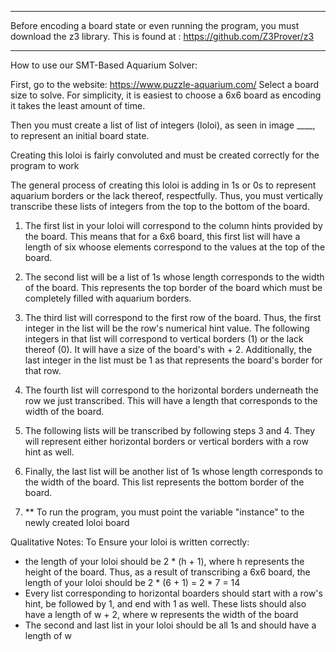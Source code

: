 ___________________________________________________________________________________________
Before encoding a board state or even running the program, you must download the z3 library.
This is found at : https://github.com/Z3Prover/z3
___________________________________________________________________________________________

How to use our SMT-Based Aquarium Solver:

First, go to the website: https://www.puzzle-aquarium.com/
Select a board size to solve. For simplicity, it is easiest to choose a 6x6 board as 
encoding it takes the least amount of time.

Then you must create a list of list of integers (loloi), as seen in image ____, to represent
an initial board state.

Creating this loloi is fairly convoluted and must be created correctly for the program to work

The general process of creating this loloi is adding in 1s or 0s to represent aquarium borders
or the lack thereof, respectfully. Thus, you must vertically transcribe these lists of integers
from the top to the bottom of the board.

1. The first list in your loloi will correspond to the column hints provided by the board.
   This means that for a 6x6 board, this first list will have a length of six whoose elements 
   correspond to the values at the top of the board.

2. The second list will be a list of 1s whose length corresponds to the width of the board.
   This represents the top border of the board which must be completely filled with aquarium borders.

3. The third list will correspond to the first row of the board. Thus, the first integer in the
   list will be the row's numerical hint value. The following integers in that list will correspond
   to vertical borders (1) or the lack thereof (0). It will have a size of the board's with + 2. 
   Additionally, the last integer in the list must be 1 as that represents the board's border 
   for that row.

4. The fourth list will correspond to the horizontal borders underneath the row we just transcribed.
   This will have a length that corresponds to the width of the board.

5. The following lists will be transcribed by following steps 3 and 4. They will represent either
   horizontal borders or vertical borders with a row hint as well.

6. Finally, the last list will be another list of 1s whose length corresponds to the width 
   of the board. This list represents the bottom border of the board.

7. ** To run the program, you must point the variable "instance" to the newly created loloi board

Qualitative Notes:
To Ensure your loloi is written correctly:

* the length of your loloi should be 2 * (h + 1), where h represents the height of the board.
  Thus, as a result of transcribing a 6x6 board, the length of your loloi should be 2 * (6 + 1) = 2 * 7 = 14
* Every list corresponding to horizontal boarders should start with a row's hint, be followed by 1, and
  end with 1 as well. These lists should also have a length of w + 2, where w represents the width of the board
* The second and last list in your loloi should be all 1s and should have a length of w
